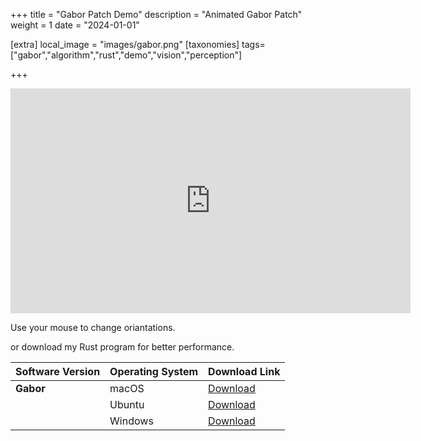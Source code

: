 +++
title = "Gabor Patch Demo"
description = "Animated Gabor Patch" 
weight = 1
date = "2024-01-01"

[extra]
local_image = "images/gabor.png"
[taxonomies]
tags=["gabor","algorithm","rust","demo","vision","perception"]

+++
<div align="center">
<iframe width="640" height="360" frameborder="0" src="https://www.shadertoy.com/embed/cs3BWM?gui=true&t=10&paused=true&muted=false" allowfullscreen></iframe>
</div>

Use your mouse to change oriantations.




or download my Rust program for better performance.



 Software Version | Operating System | Download Link                                                                                     |
|------------------|------------------|----------------------------------------------------------------------------------------------------|
| **Gabor**        | macOS            | [Download](https://github.com/altunenes/rusty_art/releases/download/v1.0.4/gaborwgpu-macos-latest.zip) |
|                  | Ubuntu           | [Download](https://github.com/altunenes/rusty_art/releases/download/v1.0.4/gaborwgpu-ubuntu-latest.zip)|
|                  | Windows          | [Download](https://github.com/altunenes/rusty_art/releases/download/v1.0.4/gaborwgpu-windows-latest.zip)|

